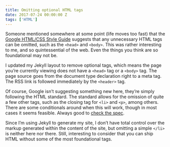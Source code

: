 ```yaml
---
title: Omitting optional HTML tags
date: 2017-07-24 00:00:00 Z
tags: ['HTML']
---
```


Someone mentioned somewhere at some point (life moves too fast) that the [Google HTML/CSS Style Guide](https://google.github.io/styleguide/htmlcssguide.html#Optional_Tags) suggests that any unnecessary HTML tags can be omitted, such as the `<head>` and `<body>`. This was rather interesting to me, and so quintessential of the web. Even the things you think are so foundational may not be.

I updated my Jekyll layout to remove optional tags, which means the page you’re currently viewing does not have a `<head>` tag or a `<body>` tag. The page source goes from the document type declaration right to a meta tag. The RSS link is followed immediately by the `<header>` tag.

Of course, Google isn’t suggesting something new here, they’re simply following the HTML standard. The standard allows for the omission of quite a few other tags, such as the closing tag for `<li>` and `<p>`, among others. There are some conditionals around when this will work, though in most cases it seems feasible. Always good to [check the spec](https://html.spec.whatwg.org/multipage/syntax.html#syntax-tag-omission).

Since I’m using Jekyll to generate my site, I don’t have total control over the markup generated within the content of the site, but omitting a simple `</li>` is neither here nor there. Still, interesting to consider that you can ship HTML without some of the most foundational tags.